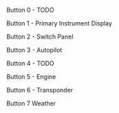 

Button 0 - TODO

Button 1 - Primary Instrument Display

Button 2 - Switch Panel

Button 3 - Autopilot

Button 4 - TODO

Button 5 - Engine

Button 6 - Transponder

Button 7 Weather


